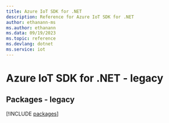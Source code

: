 ```yaml
---
title: Azure IoT SDK for .NET
description: Reference for Azure IoT SDK for .NET
author: ethanann-ms
ms.author: ethanann
ms.data: 09/19/2023
ms.topic: reference
ms.devlang: dotnet
ms.service: iot
---
```

# Azure IoT SDK for .NET - legacy
## Packages - legacy
[!INCLUDE [packages](iot-index.md)]